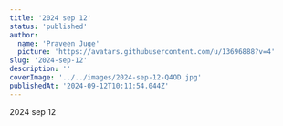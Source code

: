 ```yaml
---
title: '2024 sep 12'
status: 'published'
author:
  name: 'Praveen Juge'
  picture: 'https://avatars.githubusercontent.com/u/13696888?v=4'
slug: '2024-sep-12'
description: ''
coverImage: '../../images/2024-sep-12-Q4OD.jpg'
publishedAt: '2024-09-12T10:11:54.044Z'
---
```


2024 sep 12